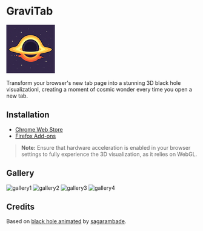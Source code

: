 # GraviTab

![GraviTab](icons/icon128.png)

Transform your browser's new tab page into a stunning 3D black hole visualizationl, creating a moment of cosmic wonder every time you open a new tab.

## Installation

- [Chrome Web Store]()
- [Firefox Add-ons]()

> **Note:** Ensure that hardware acceleration is enabled in your browser settings to fully experience the 3D visualization, as it relies on WebGL.

## Gallery

![gallery1](https://github.com/user-attachments/assets/ca448ea2-c8cd-436e-aa16-559dce7c9e8e)
![gallery2](https://github.com/user-attachments/assets/5c588842-c007-4571-8eaf-5bc2691943ab)
![gallery3](https://github.com/user-attachments/assets/dd77e73a-3f06-455e-8547-3c03511857d6)
![gallery4](https://github.com/user-attachments/assets/ba5c5eb0-a2f4-4d5b-bef5-9ac643ff5c85)

## Credits

Based on [black hole animated](https://jsfeed.io/code/6e37r7to76/black-hole-animated) by [sagarambade](https://jsfeed.io/sagarambade).

